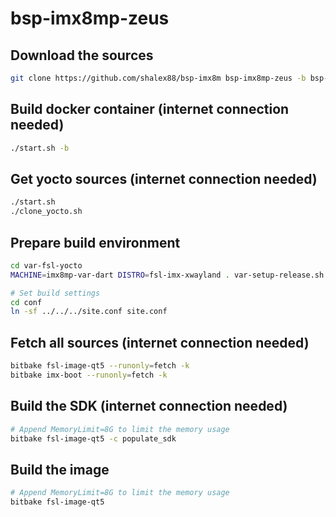 # bsp-imx8mp-zeus

## Download the sources

```bash
git clone https://github.com/shalex88/bsp-imx8m bsp-imx8mp-zeus -b bsp-imx8mp-zeus
```

## Build docker container (internet connection needed)

```bash
./start.sh -b
```

## Get yocto sources (internet connection needed)

```bash
./start.sh
./clone_yocto.sh
```

## Prepare build environment

```bash
cd var-fsl-yocto
MACHINE=imx8mp-var-dart DISTRO=fsl-imx-xwayland . var-setup-release.sh
```

```bash
# Set build settings
cd conf
ln -sf ../../../site.conf site.conf
```

## Fetch all sources (internet connection needed)

```bash
bitbake fsl-image-qt5 --runonly=fetch -k
bitbake imx-boot --runonly=fetch -k
```

## Build the SDK (internet connection needed)

```bash
# Append MemoryLimit=8G to limit the memory usage
bitbake fsl-image-qt5 -c populate_sdk
```

## Build the image

```bash
# Append MemoryLimit=8G to limit the memory usage
bitbake fsl-image-qt5
```
